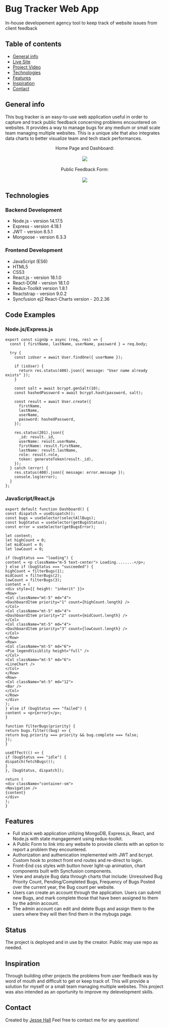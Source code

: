 # Bug Tracker Web App

In-house developement agency tool to keep track of website issues from client feedback

## Table of contents

- [General info](#general-info)
- [Live Site](#project-demo)
- [Project Video](#project-video)
- [Technologies](#technologies)
- [Features](#features)
- [Inspiration](#inspiration)
- [Contact](#contact)

## General info

This bug tracker is an easy-to-use web application useful in order to capture and track public feedback concerning problems encountered on websites. It provides a way to manage bugs for any medium or small scale team managing multiple websites. This is a unique site that also integrates data charts to better visualize team and tech stack performances.

<div align="center">Home Page and Dashboard: </div>
<br/>
<div align="center">
<kbd>
<img src="./capture.png">
</kbd>
</div>
<br />
<div align="center">Public Feedback Form: </div>
<br/>
<div align="center">
<kbd>
<img src="./capture2.png">
</kbd>
</div>

<!-- ## Project Demo

[Click to view live site](https://62c1be1a7a230426936e3163--bug-tracker-mern-app.netlify.app/user/login)

## Project Video 

(https://youtu.be/3Wd7Y7kmVG0) -->

## Technologies

### Backend Development

- Node.js - version 14.17.5
- Express - version 4.18.1
- JWT - version 8.5.1
- Mongoose - version 6.3.3

### Frontend Development

- JavaScript (ES6)
- HTML5
- CSS3
- React.js - version 18.1.0
- React-DOM - version 18.1.0
- Redux-Toolkit version 1.8.1
- Reactstrap - version 9.0.2
- Syncfusion ej2 React-Charts version - 20.2.36

## Code Examples

### Node.js/Express.js

```Node
export const signUp = async (req, res) => {
  const { firstName, lastName, userName, password } = req.body;

  try {
    const isUser = await User.findOne({ userName });

    if (isUser) {
      return res.status(400).json({ message: "User name already exists" });
    }

    const salt = await bcrypt.genSalt(10);
    const hashedPassword = await bcrypt.hash(password, salt);

    const result = await User.create({
      firstName,
      lastName,
      userName,
      password: hashedPassword,
    });

    res.status(201).json({
      _id: result._id,
      userName: result.userName,
      firstName: result.firstName,
      lastName: result.lastName,
      role: result.role,
      token: generateToken(result._id),
    });
  } catch (error) {
    res.status(400).json({ message: error.message });
    console.log(error);
  }
};
```

### JavaScript/React.js

```
export default function Dashboard() {
const dispatch = useDispatch();
const bugs = useSelector(selectAllBugs);
const bugStatus = useSelector(getBugsStatus);
const error = useSelector(getBugsError);

let content;
let highCount = 0;
let midCount = 0;
let lowCount = 0;

if (bugStatus === "loading") {
content = <p className="m-5 text-center"> Loading........</p>;
} else if (bugStatus === "succeeded") {
highCount = filterBugs(1);
midCount = filterBugs(2);
lowCount = filterBugs(3);
content = (
<div style={{ height: "inherit" }}>
<Row>
<Col className="mt-5" md="4">
<DashboardItem priority="1" count={highCount.length} />
</Col>
<Col className="mt-5" md="4">
<DashboardItem priority="2" count={midCount.length} />
</Col>
<Col className="mt-5" md="4">
<DashboardItem priority="3" count={lowCount.length} />
</Col>
</Row>
<Row>
<Col className="mt-5" md="6">
<Pie legendVisiblity height="full" />
</Col>
<Col className="mt-5" md="6">
<LineChart />
</Col>
</Row>
<Row>
<Col className="mt-5" md="12">
<Bar />
</Col>
</Row>
</div>
);
} else if (bugStatus === "failed") {
content = <p>{error}</p>;
}

function filterBugs(priority) {
return bugs.filter((bug) => {
return bug.priority === priority && bug.complete === false;
});
}

useEffect(() => {
if (bugStatus === "idle") {
dispatch(fetchBugs());
}
}, [bugStatus, dispatch]);

return (
<div className="container-sm">
<Navigation />
{content}
</div>
);
}

```

## Features

- Full stack web application utilizing MongoDB, Express.js, React, and Node.js with state mangagement using redux-toolkit.
- A Public Form to link into any website to provide clients with an option to report a problem they encountered.
- Authorization and authenication implemented with JWT and bcrypt. Custom hook to protect front end routes and re-direct to login.
- Front-End css styles with button hover light-up animation, chart components built with Syncfusion components.
- View and analyze Bug data through charts that include: Unresolved Bug Priority Count, Pending/Completed Bugs, Frequency of Bugs Posted over the current year, the Bug count per website.
- Users can create an account through the application. Users can submit new Bugs, and mark complete those that have been assigned to them by the admin account.
- The admin account can edit and delete Bugs and assign them to the users where they will then find them in the mybugs page.

## Status

The project is deployed and in use by the creator. Public may use repo as needed.

## Inspiration

Through building other projects the problems from user feedback was by word of mouth and difficult to get or keep track of. This will provide a solution for myself or a small team managing multiple websites. This project was also intended as an oportunity to improve my delevelopment skills.

## Contact

Created by [Jesse Hall](https://www.linkedin.com/in/jessehall/)
Feel free to contact me for any questions!

```

```
